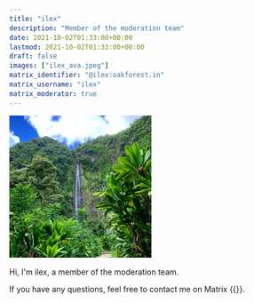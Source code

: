 ```yaml
---
title: "ilex"
description: "Member of the moderation team"
date: 2021-10-02T01:33:00+00:00
lastmod: 2021-10-02T01:33:00+00:00
draft: false
images: ["ilex_ava.jpeg"]
matrix_identifier: "@ilex:oakforest.in"
matrix_username: "ilex"
matrix_moderator: true
---
```


<img src="ilex_ava.jpeg" alt="ilex Avatar" width="256"/>

Hi, I'm ilex, a member of the moderation team.

If you have any questions, feel free to contact me on Matrix
{{<matrix identifier="@ilex:oakforest.in">}}.
